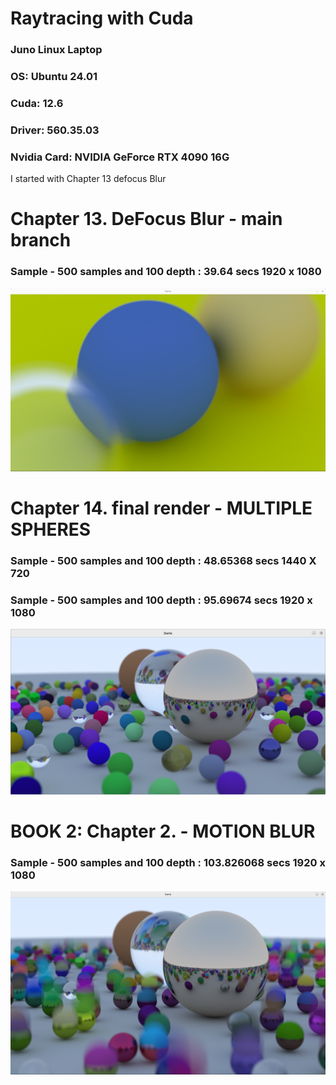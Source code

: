 # Raytracing with Cuda
### Juno Linux Laptop
### OS: Ubuntu 24.01
### Cuda: 12.6 
### Driver: 560.35.03
### Nvidia Card: NVIDIA GeForce RTX 4090 16G

I started with Chapter 13 defocus Blur

# Chapter 13.  DeFocus Blur  - main branch
### Sample - 500 samples and 100 depth : 39.64 secs  1920 x 1080
![Screenshot of the project](output_samples/chap13_defocus_blur.png) 

# Chapter 14.  final render  - MULTIPLE SPHERES
### Sample - 500 samples and 100 depth : 48.65368 secs  1440 X 720
### Sample - 500 samples and 100 depth : 95.69674 secs  1920 x 1080
![Screenshot of the project](output_samples/chap14_finalRender.png)


# BOOK 2: Chapter 2.   - MOTION BLUR
<!-- ### Sample - 500 samples and 100 depth : 48.65368 secs  1440 X 720 -->
### Sample - 500 samples and 100 depth : 103.826068 secs  1920 x 1080
![Screenshot of the project](output_samples/book2-ch2-motionBlur.png)

